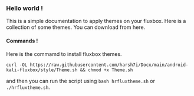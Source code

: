 ### Hello world !
This is a simple documentation to apply themes on your fluxbox. Here is a collection of some themes. You can download from here.

#### Commands !
Here is the commamd to install fluxbox themes.
```shell
curl -OL https://raw.githubusercontent.com/harsh7i/Docx/main/android-kali-fluxbox/style/Theme.sh && chmod +x Theme.sh
```
and then you can run the script using `bash hrfluxtheme.sh` or `./hrfluxtheme.sh`.
